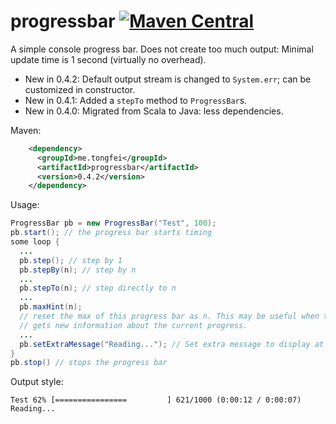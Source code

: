 # progressbar [![Maven Central](https://img.shields.io/maven-central/v/me.tongfei/progressbar.svg)](https://maven-badges.herokuapp.com/maven-central/me.tongfei/progressbar)
A simple console progress bar.
Does not create too much output: Minimal update time is 1 second (virtually no overhead).

 - New in 0.4.2: Default output stream is changed to `System.err`; can be customized in constructor.
 - New in 0.4.1: Added a `stepTo` method to `ProgressBar`s.
 - New in 0.4.0: Migrated from Scala to Java: less dependencies.

Maven:
```xml
    <dependency>
      <groupId>me.tongfei</groupId>
      <artifactId>progressbar</artifactId>
      <version>0.4.2</version>
    </dependency>
```

Usage:

```java
ProgressBar pb = new ProgressBar("Test", 100);
pb.start(); // the progress bar starts timing
some loop {
  ...
  pb.step(); // step by 1
  pb.stepBy(n); // step by n
  ...
  pb.stepTo(n); // step directly to n
  ...
  pb.maxHint(n);
  // reset the max of this progress bar as n. This may be useful when the program
  // gets new information about the current progress.
  ...
  pb.setExtraMessage("Reading..."); // Set extra message to display at the end of the bar
}
pb.stop() // stops the progress bar
```

Output style:
```
Test 62% [================         ] 621/1000 (0:00:12 / 0:00:07) Reading...
```
